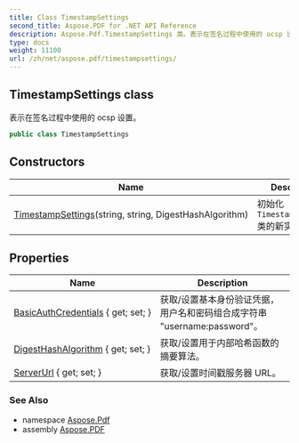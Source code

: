 ```yaml
---
title: Class TimestampSettings
second_title: Aspose.PDF for .NET API Reference
description: Aspose.Pdf.TimestampSettings 类。表示在签名过程中使用的 ocsp 设置
type: docs
weight: 11100
url: /zh/net/aspose.pdf/timestampsettings/
---
```

## TimestampSettings class

表示在签名过程中使用的 ocsp 设置。

```csharp
public class TimestampSettings
```

## Constructors

| Name | Description |
| --- | --- |
| [TimestampSettings](timestampsettings/)(string, string, DigestHashAlgorithm) | 初始化 `TimestampSettings` 类的新实例。 |

## Properties

| Name | Description |
| --- | --- |
| [BasicAuthCredentials](../../aspose.pdf/timestampsettings/basicauthcredentials/) { get; set; } | 获取/设置基本身份验证凭据，用户名和密码组合成字符串 "username:password"。 |
| [DigestHashAlgorithm](../../aspose.pdf/timestampsettings/digesthashalgorithm/) { get; set; } | 获取/设置用于内部哈希函数的摘要算法。 |
| [ServerUrl](../../aspose.pdf/timestampsettings/serverurl/) { get; set; } | 获取/设置时间戳服务器 URL。 |

### See Also

* namespace [Aspose.Pdf](../../aspose.pdf/)
* assembly [Aspose.PDF](../../)